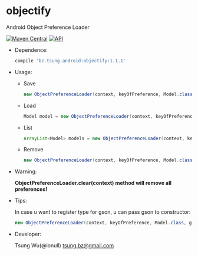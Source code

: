 objectify
=========

Android Object Preference Loader

[![Maven Central](https://img.shields.io/maven-central/v/bz.tsung.android/objectify.svg?style=flat)](https://repo1.maven.org/maven2/bz/tsung/android/objectify)
[![API](https://img.shields.io/badge/API-9%2B-brightgreen.svg?style=flat)](https://android-arsenal.com/api?level=9)

* Dependence:

	```groovy
	compile 'bz.tsung.android:objectify:1.1.1'
	```
	
* Usage:
	* Save
	
		```java
		new ObjectPreferenceLoader(context, keyOfPreference, Model.class).save(model);
		```
	* Load

		```java
		Model model = new ObjectPreferenceLoader(context, keyOfPreference, Model.class).load();
		```
	* List
	
		```java
		ArrayList<Model> models = new ObjectPreferenceLoader(context, keyOfPrefence, new TypeToken<ArrayList<Model>>(){}.getType()).load();
		```
	*	Remove
	
		```java
		new ObjectPreferenceLoader(context, keyOfPreference, Model.class).remove();
		```

* Warning:
	
	**ObjectPreferenceLoader.clear(context) method will remove all preferences!**

* Tips:
	
	In case u want to register type for gson, u can pass gson to constructor:
	
	```java
	new ObjectPreferenceLoader(context, keyOfPreference, Model.class, gson);
	```
		
* Developer:
	
	Tsung Wu(@ionull) <tsung.bz@gmail.com>
